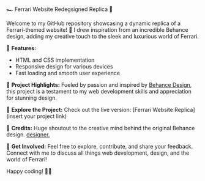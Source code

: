 🏎️ Ferrari Website Redegsigned Replica 🏁

Welcome to my GitHub repository showcasing a dynamic replica of a Ferrari-themed website! 🚀 I drew inspiration from an incredible Behance design, adding my creative touch to the sleek and luxurious world of Ferrari.

🎨 **Features:**
- HTML and CSS implementation
- Responsive design for various devices
- Fast loading and smooth user experience

🚀 **Project Highlights:**
Fueled by passion and inspired by [Behance Design](https://www.behance.net/gallery/189094517/Re-design-website-Ferrari), this project is a testament to my web development skills and appreciation for stunning design.

🔗 **Explore the Project:**
Check out the live version: [Ferrari Website Replica](insert your project link)

🙌 **Credits:**
Huge shoutout to the creative mind behind the original Behance design. [designer.](https://www.behance.net/khamgouhaokip)

🚀 **Get Involved:**
Feel free to explore, contribute, and share your feedback. Connect with me to discuss all things web development, design, and the world of Ferrari!

Happy coding! 🚗💨
